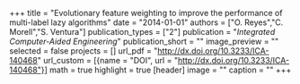 +++
title = "Evolutionary feature weighting to improve the performance of multi-label lazy algorithms"
date = "2014-01-01"
authors = ["O. Reyes","C. Morell","S. Ventura"]
publication_types = ["2"]
publication = "_Integrated Computer-Aided Engineering_"
publication_short = ""
image_preview = ""
selected = false
projects = []
url_pdf = "http://dx.doi.org/10.3233/ICA-140468"
url_custom = [{name = "DOI", url = "http://dx.doi.org/10.3233/ICA-140468"}]
math = true
highlight = true
[header]
image = ""
caption = ""
+++

